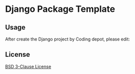 # Django Package Template

## Usage

After create the Django project by Coding depot, please edit:


## License

[BSD 3-Clause License](LICENSE)
